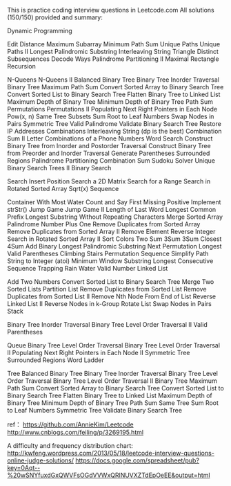 This is practice coding interview questions in Leetcode.com 
All solutions (150/150) provided and summary:

Dynamic Programming

Edit Distance
Maximum Subarray
Minimum Path Sum
Unique Paths
Unique Paths II
Longest Palindromic Substring
Interleaving String
Triangle
Distinct Subsequences
Decode Ways
Palindrome Partitioning II
Maximal Rectangle
Recursion

N-Queens
N-Queens II
Balanced Binary Tree
Binary Tree Inorder Traversal
Binary Tree Maximum Path Sum
Convert Sorted Array to Binary Search Tree
Convert Sorted List to Binary Search Tree
Flatten Binary Tree to Linked List
Maximum Depth of Binary Tree
Minimum Depth of Binary Tree
Path Sum
Permutations
Permutations II
Populating Next Right Pointers in Each Node
Pow(x, n)
Same Tree
Subsets
Sum Root to Leaf Numbers
Swap Nodes in Pairs
Symmetric Tree
Valid Palindrome
Validate Binary Search Tree
Restore IP Addresses
Combinations
Interleaving String (dp is the best)
Combination Sum II
Letter Combinations of a Phone Numbers
Word Search
Construct Binary Tree from Inorder and Postorder Traversal
Construct Binary Tree from Preorder and Inorder Traversal
Generate Parentheses
Surrounded Regions 
Palindrome Partitioning
Combination Sum
Sudoku Solver
Unique Binary Search Trees II
Binary Search

Search Insert Position
Search a 2D Matrix
Search for a Range
Search in Rotated Sorted Array
Sqrt(x)
Sequence

Container With Most Water
Count and Say
First Missing Positive
Implement strStr()
Jump Game
Jump Game II
Length of Last Word
Longest Common Prefix
Longest Substring Without Repeating Characters
Merge Sorted Array
Palindrome Number
Plus One
Remove Duplicates from Sorted Array
Remove Duplicates from Sorted Array II
Remove Element
Reverse Integer
Search in Rotated Sorted Array II
Sort Colors
Two Sum
3Sum
3Sum Closest
4Sum
Add Binary
Longest Palindromic Substring
Next Permutation
Longest Valid Parentheses
Climbing Stairs
Permutation Sequence
Simplify Path
String to Integer (atoi)
Minimum Window Substring
Longest Consecutive Sequence
Trapping Rain Water
Valid Number
Linked List

Add Two Numbers
Convert Sorted List to Binary Search Tree
Merge Two Sorted Lists
Partition List
Remove Duplicates from Sorted List
Remove Duplicates from Sorted List II
Remove Nth Node From End of List
Reverse Linked List II
Reverse Nodes in k-Group
Rotate List
Swap Nodes in Pairs
Stack

Binary Tree Inorder Traversal
Binary Tree Level Order Traversal II
Valid Parentheses

Queue
   Binary Tree Level Order Traversal
   Binary Tree Level Order Traversal II
   Populating Next Right Pointers in Each Node II
   Symmetric Tree
   Surrounded Regions
   Word Ladder

Tree
   Balanced Binary Tree
   Binary Tree Inorder Traversal
   Binary Tree Level Order Traversal
   Binary Tree Level Order Traversal II
   Binary Tree Maximum Path Sum
   Convert Sorted Array to Binary Search Tree
   Convert Sorted List to Binary Search Tree
   Flatten Binary Tree to Linked List
   Maximum Depth of Binary Tree
   Minimum Depth of Binary Tree
   Path Sum
   Same Tree
   Sum Root to Leaf Numbers
   Symmetric Tree
   Validate Binary Search Tree

ref：
   https://github.com/AnnieKim/Leetcode
   http://www.cnblogs.com/feiling/p/3269195.html
   
A difficulty and frequency distribution chart:
http://kwfeng.wordpress.com/2013/05/18/leetcode-interview-questions-online-judge-solutions/
https://docs.google.com/spreadsheet/pub?key=0Aqt--%20wSNYfuxdGxQWVFsOGdVVWxQRlNUVXZTdEpOeEE&output=html

